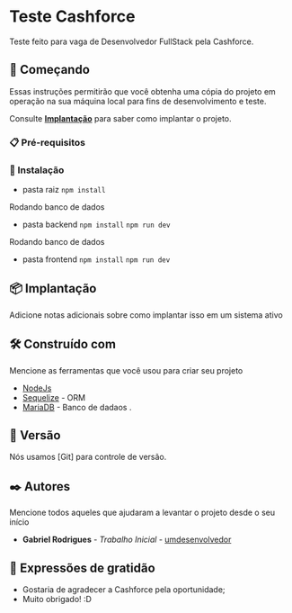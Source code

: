 # Teste Cashforce

Teste feito para vaga de Desenvolvedor FullStack pela Cashforce.

## 🚀 Começando

Essas instruções permitirão que você obtenha uma cópia do projeto em operação na sua máquina local para fins de desenvolvimento e teste.

Consulte **[Implantação](#-implanta%C3%A7%C3%A3o)** para saber como implantar o projeto.

### 📋 Pré-requisitos


### 🔧 Instalação

- pasta raiz
``` npm install ```

Rodando banco de dados
- pasta backend
``` npm install ```
``` npm run dev ```

Rodando banco de dados
- pasta frontend
``` npm install ```
``` npm run dev ```

## 📦 Implantação

Adicione notas adicionais sobre como implantar isso em um sistema ativo

## 🛠️ Construído com

Mencione as ferramentas que você usou para criar seu projeto

* [NodeJs](https://nodejs.org/en)
* [Sequelize](https://sequelize.org/) - ORM
* [MariaDB](https://mariadb.org/) - Banco de dadaos 
.

## 📌 Versão

Nós usamos [Git] para controle de versão.

## ✒️ Autores

Mencione todos aqueles que ajudaram a levantar o projeto desde o seu início

* **Gabriel Rodrigues** - *Trabalho Inicial* - [umdesenvolvedor](https://github.com/gabrielr99)

## 🎁 Expressões de gratidão

* Gostaria de agradecer a Cashforce pela oportunidade;
* Muito obrigado! :D